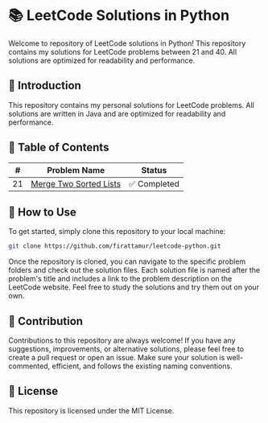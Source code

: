 # 📚 LeetCode Solutions in Python

Welcome to repository of LeetCode solutions in Python! This repository contains my solutions for LeetCode problems between 21 and 40. All solutions are optimized for readability and performance.

## 📘 Introduction

This repository contains my personal solutions for LeetCode problems. All solutions are written in Java and are optimized for readability and performance.

## 📝 Table of Contents

| #   | Problem Name                                                                    | Status       |
| --- | ------------------------------------------------------------------------------- | ------------ |
| 21  | [Merge Two Sorted Lists](https://leetcode.com/problems/merge-two-sorted-lists/) | ✅ Completed |

## 🎯 How to Use

To get started, simply clone this repository to your local machine:

```bash
git clone https://github.com/firattamur/leetcode-python.git
```

Once the repository is cloned, you can navigate to the specific problem folders and check out the solution files. Each solution file is named after the problem's title and includes a link to the problem description on the LeetCode website. Feel free to study the solutions and try them out on your own.

## 🤝 Contribution

Contributions to this repository are always welcome! If you have any suggestions, improvements, or alternative solutions, please feel free to create a pull request or open an issue. Make sure your solution is well-commented, efficient, and follows the existing naming conventions.

## 📜 License

This repository is licensed under the MIT License.
